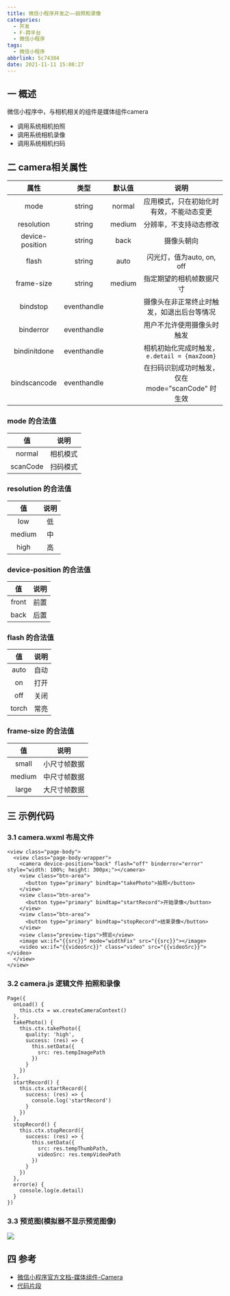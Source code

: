 ```yaml
---
title: 微信小程序开发之——拍照和录像
categories:
  - 开发
  - F-跨平台
  - 微信小程序
tags:
  - 微信小程序
abbrlink: 5c74384
date: 2021-11-11 15:08:27
---
```

## 一 概述

微信小程序中，与相机相关的组件是媒体组件camera

* 调用系统相机拍照
* 调用系统相机录像
* 调用系统相机扫码

<!--more-->

## 二 camera相关属性

|      属性       |    类型     | 默认值 |                       说明                        |
| :-------------: | :---------: | :----: | :-----------------------------------------------: |
|      mode       |   string    | normal |     应用模式，只在初始化时有效，不能动态变更      |
|   resolution    |   string    | medium |              分辨率，不支持动态修改               |
| device-position |   string    |  back  |                    摄像头朝向                     |
|      flash      |   string    |  auto  |             闪光灯，值为auto, on, off             |
|   frame-size    |   string    | medium |             指定期望的相机帧数据尺寸              |
|    bindstop     | eventhandle |        |    摄像头在非正常终止时触发，如退出后台等情况     |
|    binderror    | eventhandle |        |            用户不允许使用摄像头时触发             |
|  bindinitdone   | eventhandle |        |   相机初始化完成时触发，`e.detail = {maxZoom}`    |
|  bindscancode   | eventhandle |        | 在扫码识别成功时触发，仅在 mode="scanCode" 时生效 |

### mode 的合法值

|    值    |   说明   |
| :------: | :------: |
|  normal  | 相机模式 |
| scanCode | 扫码模式 |

### resolution 的合法值

|   值   | 说明 |
| :----: | :--: |
|  low   |  低  |
| medium |  中  |
|  high  |  高  |

### device-position 的合法值

|  值   | 说明 |
| :---: | :--: |
| front | 前置 |
| back  | 后置 |

### flash 的合法值

|  值   | 说明 |
| :---: | :--: |
| auto  | 自动 |
|  on   | 打开 |
|  off  | 关闭 |
| torch | 常亮 |

### frame-size 的合法值

|   值   |     说明     |
| :----: | :----------: |
| small  | 小尺寸帧数据 |
| medium | 中尺寸帧数据 |
| large  | 大尺寸帧数据 |

## 三 示例代码

### 3.1 camera.wxml 布局文件

```
<view class="page-body">
  <view class="page-body-wrapper">
    <camera device-position="back" flash="off" binderror="error" style="width: 100%; height: 300px;"></camera>
    <view class="btn-area">
      <button type="primary" bindtap="takePhoto">拍照</button>
    </view>
    <view class="btn-area">
      <button type="primary" bindtap="startRecord">开始录像</button>
    </view>
    <view class="btn-area">
      <button type="primary" bindtap="stopRecord">结束录像</button>
    </view>
    <view class="preview-tips">预览</view>
    <image wx:if="{{src}}" mode="widthFix" src="{{src}}"></image>
    <video wx:if="{{videoSrc}}" class="video" src="{{videoSrc}}"></video>
  </view>
</view>
```

### 3.2 camera.js 逻辑文件 拍照和录像

```
Page({
  onLoad() {
    this.ctx = wx.createCameraContext()
  },
  takePhoto() {
    this.ctx.takePhoto({
      quality: 'high',
      success: (res) => {
        this.setData({
          src: res.tempImagePath
        })
      }
    })
  },
  startRecord() {
    this.ctx.startRecord({
      success: (res) => {
        console.log('startRecord')
      }
    })
  },
  stopRecord() {
    this.ctx.stopRecord({
      success: (res) => {
        this.setData({
          src: res.tempThumbPath,
          videoSrc: res.tempVideoPath
        })
      }
    })
  },
  error(e) {
    console.log(e.detail)
  }
})
```

### 3.3 预览图(模拟器不显示预览图像)
![][1]

## 四 参考
* [微信小程序官方文档-媒体组件-Camera](https://developers.weixin.qq.com/miniprogram/dev/component/camera.html)
* [代码片段](https://developers.weixin.qq.com/s/VBZ3Jim26zYu)


[1]:https://cdn.jsdelivr.net/gh/PGzxc/CDN/blog-wechat/wechat-camera-preview.png

